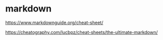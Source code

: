 # markdown

https://www.markdownguide.org/cheat-sheet/

https://cheatography.com/lucbpz/cheat-sheets/the-ultimate-markdown/
